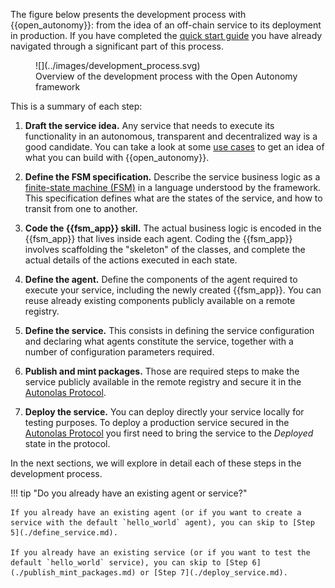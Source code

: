 The figure below presents the development process with {{open_autonomy}}: from the idea of an off-chain service to its deployment in production. If you have completed the [quick start guide](../quick_start) you have already navigated through a significant part of this process.

<figure markdown>
![](../images/development_process.svg)
<figcaption>Overview of the development process with the Open Autonomy framework</figcaption>
</figure>

This is a summary of each step:

1. **Draft the service idea.** Any service that needs to execute its functionality in an autonomous, transparent and decentralized way is a good candidate. You can take a look at some [use cases](../get_started/use_cases.md) to get an idea of what you can build with {{open_autonomy}}.

2. **Define the FSM specification.** Describe the service business logic as a [finite-state machine (FSM)](../key_concepts/fsm.md) in a language understood by the framework. This specification defines what are the states of the service, and how to transit from one to another.

3. **Code the {{fsm_app}} skill.** The actual business logic is encoded in the {{fsm_app}} that lives inside each agent. Coding the {{fsm_app}} involves scaffolding the "skeleton" of the classes, and complete the actual details of the actions executed in each state.

4. **Define the agent.** Define the components of the agent required to execute your service, including the newly created {{fsm_app}}. You can reuse already existing components publicly available on a remote registry.

5. **Define the service.** This consists in defining the service configuration and declaring what agents constitute the service, together with a number of configuration parameters required.

6. **Publish and mint packages.** Those are required steps to make the service publicly available in the remote registry and secure it in the [Autonolas Protocol](https://docs.autonolas.network/protocol/).

7. **Deploy the service.** You can deploy directly your service locally for testing purposes. To deploy a production service secured in the [Autonolas Protocol](https://docs.autonolas.network/protocol/) you first need to bring the service to the _Deployed_ state in the protocol.

In the next sections, we will explore in detail each of these steps in the development process.


!!! tip "Do you already have an existing agent or service?"
    	
    If you already have an existing agent (or if you want to create a service with the default `hello_world` agent), you can skip to [Step 5](./define_service.md).
    	
    If you already have an existing service (or if you want to test the default `hello_world` service), you can skip to [Step 6](./publish_mint_packages.md) or [Step 7](./deploy_service.md).
